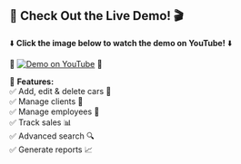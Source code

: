## 🚀 Check Out the Live Demo! 🎬  

⬇️ **Click the image below to watch the demo on YouTube!** ⬇️  

🎥 [![Demo on YouTube](https://img.shields.io/badge/Watch%20Demo-FF0000?style=for-the-badge&logo=youtube&logoColor=white)](https://www.youtube.com/watch?v=ODMvlx0onoI&t=4s) 🎥

🎯 **Features:**  
✅ Add, edit & delete cars 🚗  
✅ Manage clients 👥  
✅ Manage employees 👥  
✅ Track sales 📊  
✅ Advanced search 🔍  
✅ Generate reports 📈  
